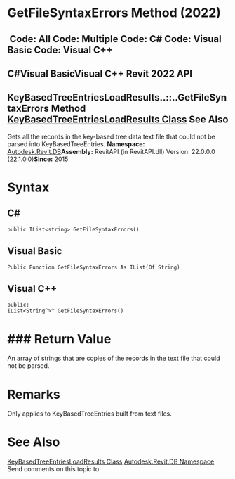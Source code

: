 # GetFileSyntaxErrors Method (2022)

﻿
 Code: All Code: Multiple Code: C# Code: Visual Basic Code: Visual C++   
---  
C#Visual BasicVisual C++
Revit 2022 API  
---  
KeyBasedTreeEntriesLoadResults..::..GetFileSyntaxErrors Method   
[KeyBasedTreeEntriesLoadResults Class](f5208754-8b50-cfff-f2ca-f31a0645fbd5.md "KeyBasedTreeEntriesLoadResults Class") See Also  
---  
Gets all the records in the key-based tree data text file that could not be parsed into KeyBasedTreeEntries. 
**Namespace:** [Autodesk.Revit.DB](87546ba7-461b-c646-cbb1-2cb8f5bff8b2.md "Autodesk.Revit.DB Namespace")**Assembly:** RevitAPI (in RevitAPI.dll) Version: 22.0.0.0 (22.1.0.0)**Since:** 2015 
# Syntax
C#  
---  
```text
public IList<string> GetFileSyntaxErrors()
```
  
Visual Basic  
---  
```text
Public Function GetFileSyntaxErrors As IList(Of String)
```
  
Visual C++  
---  
```text
public:
IList<String^>^ GetFileSyntaxErrors()
```
  
# ### Return Value
An array of strings that are copies of the records in the text file that could not be parsed. 
# Remarks
Only applies to KeyBasedTreeEntries built from text files. 
# See Also
[KeyBasedTreeEntriesLoadResults Class](f5208754-8b50-cfff-f2ca-f31a0645fbd5.md "KeyBasedTreeEntriesLoadResults Class")
[Autodesk.Revit.DB Namespace](87546ba7-461b-c646-cbb1-2cb8f5bff8b2.md "Autodesk.Revit.DB Namespace")
Send comments on this topic to 